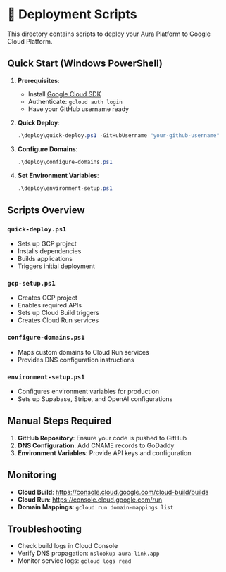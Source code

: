 # 🚀 Deployment Scripts

This directory contains scripts to deploy your Aura Platform to Google Cloud Platform.

## Quick Start (Windows PowerShell)

1. **Prerequisites**:
   - Install [Google Cloud SDK](https://cloud.google.com/sdk/docs/install)
   - Authenticate: `gcloud auth login`
   - Have your GitHub username ready

2. **Quick Deploy**:
   ```powershell
   .\deploy\quick-deploy.ps1 -GitHubUsername "your-github-username"
   ```

3. **Configure Domains**:
   ```powershell
   .\deploy\configure-domains.ps1
   ```

4. **Set Environment Variables**:
   ```powershell
   .\deploy\environment-setup.ps1
   ```

## Scripts Overview

### `quick-deploy.ps1`
- Sets up GCP project
- Installs dependencies
- Builds applications
- Triggers initial deployment

### `gcp-setup.ps1`
- Creates GCP project
- Enables required APIs
- Sets up Cloud Build triggers
- Creates Cloud Run services

### `configure-domains.ps1`
- Maps custom domains to Cloud Run services
- Provides DNS configuration instructions

### `environment-setup.ps1`
- Configures environment variables for production
- Sets up Supabase, Stripe, and OpenAI configurations

## Manual Steps Required

1. **GitHub Repository**: Ensure your code is pushed to GitHub
2. **DNS Configuration**: Add CNAME records to GoDaddy
3. **Environment Variables**: Provide API keys and configuration

## Monitoring

- **Cloud Build**: https://console.cloud.google.com/cloud-build/builds
- **Cloud Run**: https://console.cloud.google.com/run
- **Domain Mappings**: `gcloud run domain-mappings list`

## Troubleshooting

- Check build logs in Cloud Console
- Verify DNS propagation: `nslookup aura-link.app`
- Monitor service logs: `gcloud logs read`